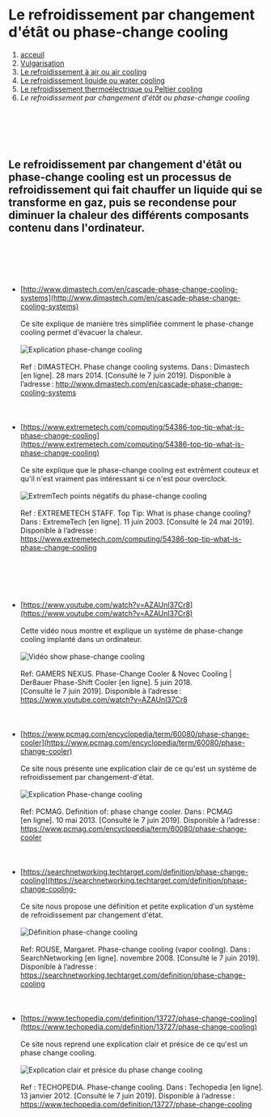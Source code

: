 <h1>Le refroidissement par changement d'étât ou phase-change cooling </h1>

1. [acceuil](index.md)
1. [Vulgarisation](vulgarisation.md)
1. [Le refroidissement à air ou air cooling](aircooling.md)
1. [Le refroidissement liquide ou water cooling](watercooling.md)
1. [Le refroidissement thermoélectrique ou Peltier cooling](pelitercooling.md)
1. *Le refroidissement par changement d'étât ou phase-change cooling*

<br>                                                                                                                                  </br>
<br>                                                                                                                                  </br>
<h2> Le refroidissement par changement d'étât ou phase-change cooling est un processus de refroidissement qui fait chauffer un liquide qui se transforme en gaz, puis se recondense pour diminuer la chaleur des différents composants contenu dans l'ordinateur.</h2>

<br>                                                                                                                                  </br>
<br>                                                                                                                                  </br>

- [http://www.dimastech.com/en/cascade-phase-change-cooling-systems](http://www.dimastech.com/en/cascade-phase-change-cooling-systems)
<br>                                                                                                                                  </br>
Ce site explique de manière très simplifiée comment le phase-change cooling permet d'évacuer la chaleur.
<br>                                                                                                                                  </br>
![Explication phase-change cooling](/image/phasechangeclexplication.png)
<br>                                                                                                                                  </br>
Ref : DIMASTECH. Phase change cooling systems. Dans : Dimastech [en ligne]. 28 mars 2014. [Consulté le 7 juin 2019]. Disponible à l’adresse : http://www.dimastech.com/en/cascade-phase-change-cooling-systems
<br>                                                                                                                                  </br>
<br>                                                                                                                                  </br>
- [https://www.extremetech.com/computing/54386-top-tip-what-is-phase-change-cooling](https://www.extremetech.com/computing/54386-top-tip-what-is-phase-change-cooling)
<br>                                                                                                                                  </br>
Ce site explique que le phase-change cooling est extrêment couteux et qu'il n'est vraiment pas intéressant si ce n'est pour overclock.
<br>                                                                                                                                  </br>
![ExtremTech points négatifs du phase-change cooling](/image/extremtechphch.png)
<br>                                                                                                                                  </br>
Ref : EXTREMETECH STAFF. Top Tip: What is phase change cooling? Dans : ExtremeTech [en ligne]. 11 juin 2003. [Consulté le 24 mai 2019]. Disponible à l’adresse : https://www.extremetech.com/computing/54386-top-tip-what-is-phase-change-cooling

<br>                                                                                                                                  </br>
<br>                                                                                                                                  </br>
- [https://www.youtube.com/watch?v=AZAUnl37Cr8](https://www.youtube.com/watch?v=AZAUnl37Cr8)
<br>                                                                                                                                  </br>
 Cette vidéo nous montre et explique un système de phase-change cooling implanté dans un ordinateur.
<br>                                                                                                                                  </br>
![Vidéo show phase-change cooling](/image/ytphasechange.png)
<br>                                                                                                                                  </br>
Ref: GAMERS NEXUS. Phase-Change Cooler & Novec Cooling | Der8auer Phase-Shift Cooler [en ligne]. 5 juin 2018. [Consulté le 7 juin 2019]. Disponible à l’adresse : https://www.youtube.com/watch?v=AZAUnl37Cr8
<br>                                                                                                                                  </br>
<br>                                                                                                                                  </br>
- [https://www.pcmag.com/encyclopedia/term/60080/phase-change-cooler](https://www.pcmag.com/encyclopedia/term/60080/phase-change-cooler)
<br>                                                                                                                                  </br>
Ce site nous présente une explication clair de ce qu'est un système de refroidissement par changement-d'état.
<br>                                                                                                                                  </br>
![Explication Phase-change cooling](/image/explicationphcl.png)
<br>                                                                                                                                  </br>
Ref: PCMAG. Definition of: phase change cooler. Dans : PCMAG [en ligne]. 10 mai 2013. [Consulté le 7 juin 2019]. Disponible à l’adresse : https://www.pcmag.com/encyclopedia/term/60080/phase-change-cooler
<br>                                                                                                                                  </br>
<br>                                                                                                                                  </br>
- [https://searchnetworking.techtarget.com/definition/phase-change-cooling](https://searchnetworking.techtarget.com/definition/phase-change-cooling-
<br>                                                                                                                                  </br>
Ce site nous propose une définition et petite explication d'un système de refroidissement par changement d'état.
<br>                                                                                                                                  </br>
![Définition phase-change cooling](/image/defphasechangecl.png)
<br>                                                                                                                                  </br>
Ref: ROUSE, Margaret. Phase-change cooling (vapor cooling). Dans : SearchNetworking [en ligne]. novembre 2008. [Consulté le 7 juin 2019]. Disponible à l’adresse : https://searchnetworking.techtarget.com/definition/phase-change-cooling
<br>                                                                                                                                  </br>
<br>                                                                                                                                  </br>
- [https://www.techopedia.com/definition/13727/phase-change-cooling](https://www.techopedia.com/definition/13727/phase-change-cooling)
<br>                                                                                                                                  </br>
Ce site nous reprend une explication clair et présice de ce qu'est un phase change cooling.
<br>                                                                                                                                  </br>
![Explication clair et présice du phase change cooling](/image/phasechangecoolingtech.png)
<br>                                                                                                                                  </br>
Ref : TECHOPEDIA. Phase-change cooling. Dans : Techopedia [en ligne]. 13 janvier 2012. [Consulté le 7 juin 2019]. Disponible à l’adresse : https://www.techopedia.com/definition/13727/phase-change-cooling
<br>                                                                                                                                  </br>
<br>                                                                                                                                  </br>

